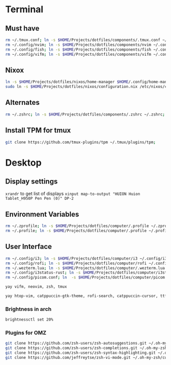 # Terminal

## Must have

```bash
rm ~/.tmux.conf; ln -s $HOME/Projects/dotfiles/components/.tmux.conf ~/.tmux.conf;
rm ~/.config/nvim; ln -s $HOME/Projects/dotfiles/components/nvim ~/.config/nvim;
rm ~/.config/fish; ln -s $HOME/Projects/dotfiles/components/fish ~/.config/fish;
rm ~/.config/vifm; ln -s $HOME/Projects/dotfiles/components/vifm ~/.config/vifm;
```

## Nixox
```bash
ln -s $HOME/Projects/dotfiles/nixos/home-manager $HOME/.config/home-manager;
sudo ln -s $HOME/Projects/dotfiles/nixos/configuration.nix /etc/nixos/configuration.nix;
```
## Alternates

```bash
rm ~/.zshrc; ln -s $HOME/Projects/dotfiles/components/.zshrc ~/.zshrc;
```

## Install TPM for tmux

```bash
git clone https://github.com/tmux-plugins/tpm ~/.tmux/plugins/tpm;
```

# Desktop

## Display settings

`xrandr` to get list of displays
`xinput map-to-output "HUION Huion Tablet_H950P Pen Pen (0)" DP-2`

## Environment Variables

```bash
rm ~/.zprofile; ln -s $HOME/Projects/dotfiles/computer/.profile ~/.zprofile;
rm ~/.profile; ln -s $HOME/Projects/dotfiles/computer/.profile ~/.profile;
```

## User Interface

```bash
rm ~/.config/i3; ln -s $HOME/Projects/dotfiles/computer/i3 ~/.config/i3;
rm ~/.config/rofi; ln -s $HOME/Projects/dotfiles/computer/rofi ~/.config/rofi;
rm ~/.wezterm.lua; ln -s $HOME/Projects/dotfiles/computer/.wezterm.lua ~/.wezterm.lua;
rm ~/.config/i3status-rust; ln -s $HOME/Projects/dotfiles/computer/i3status-rust ~/.config/i3status-rust;
rm ~/.config/picom.conf; ln  -s $HOME/Projects/dotfiles/computer/picom.conf;

```

```bash
yay vifm, neovim, zsh, tmux
```

```bash
yay htop-vim, catppuccin-gtk-theme, rofi-search, catppuccin-cursor, ttf-jetbrains-mono-nerd, i3status-rs
```

### Brightness in arch

```bash
brightnessctl set 20%
```

### Plugins for OMZ

```bash
git clone https://github.com/zsh-users/zsh-autosuggestions.git ~/.oh-my-zsh/custom/plugins/zsh-autosuggestions;
git clone https://github.com/zsh-users/zsh-completions.git ~/.oh-my-zsh/custom/plugins/zsh-completions;
git clone https://github.com/zsh-users/zsh-syntax-highlighting.git ~/.oh-my-zsh/custom/plugins/zsh-syntax-highlighting;
git clone https://github.com/jeffreytse/zsh-vi-mode.git ~/.oh-my-zsh/custom/plugins/zsh-vi-mode;
```


```
